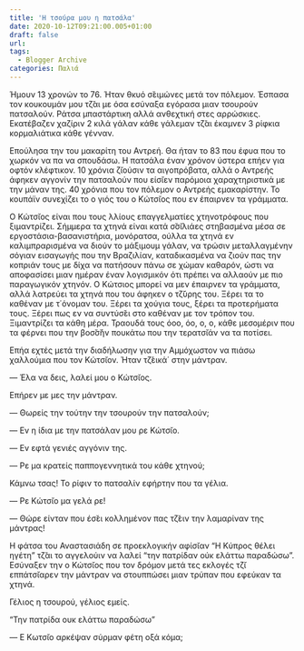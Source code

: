 ```yaml
---
title: 'Η τσούρα μου η πατσάλα'
date: 2020-10-12T09:21:00.005+01:00
draft: false
url: 
tags:
  - Blogger Archive
categories: Παλιά
---
```


Ήμουν 13 χρονών το 76. Ήταν θκυό σ̆ειμώνες μετά τον πόλεμον. Έσπασα τον κουκουμάν μου τζ̆αι με όσα εσύναξα εγόρασα μιαν τσουρούν πατσαλούν. Ράτσα μπαστάρτικη αλλά ανθεχτική στες αρρώσκιες. Εκατέβαζεν χαζίριν 2 κιλά γάλαν κάθε γάλεμαν τζ̆αι έκαμνεν 3 ρίφκια κορμαλιάτικα κάθε γένναν.

Επούλησα την του μακαρίτη του Αντρεή. Θα ήταν το 83 που έφυα που το χωρκόν να πα να σπουδάσω. Η πατσάλα έναν χρόνον ύστερα επήεν για οφτόν κλέφτικον. 10 χρόνια ζ̆ιούσιν τα αιγοπρόβατα, αλλά ο Αντρεής άφηκεν αγγονίν την πατσαλούν που είσ̆ιεν παρόμοια χαραχτηριστικά με την μάναν της. 40 χρόνια που τον πόλεμον ο Αντρεής εμακαρίστην. Το κουπάϊν συνεχίζει το ο γιός του ο Κώτσ̆ιος που εν έπαιρνεν τα γράμματα. 

  

Ο Κώτσ̆ιος είναι που τους λλίους επαγγελματίες χτηνοτρόφους που ξιμαντρίζει. Σήμμερα τα χτηνά είναι κατά σ̆σ̆ιλιάες στηβασμένα μέσα σε εργοστάσια-βασανιστήρια, μονόρατσα, ούλλα τα χτηνά εν καλιμπραρισμένα να διούν το μάξιμουμ γάλαν, να τρώσιν μεταλλαγμένην σόγιαν εισαγωγής που την Βραζιλίαν, καταδικασμένα να ζιούν πας την κοπριάν τους με δίχα να πατήσουν πάνω σε χώμαν καθαρόν, ώστι να αποφασίσει μιαν ημέραν έναν λογισμικόν ότι πρέπει να αλλαούν με πιο παραγωγικόν χτηνόν. Ο Κώτσιος μπορεί να μεν έπαιρνεν τα γράμματα, αλλά λατρεύει τα χτηνά που του άφηκεν ο τζ̆ύρης του. Ξέρει τα το καθέναν με τ΄όνομαν του. Ξέρει τα χούγια τους, ξέρει τα προτερήματα τους. Ξέρει πως εν να συντύσ̆ει στο καθέναν με τον τρόπον του. Ξιμαντρίζει τα κάθη μέρα. Τραουδά τους όοο, όο, ο, ο, κάθε μεσομέριν που τα φέρνει που την βοσ̆σ̆ήν πουκάτω που την τερατσ̆ιάν να τα ποτίσει.

Επήα εχτές μετά την διαδήλωσην για την Αμμόχωστον να πιάσω χαλλούμια που τον Κώτσ̆ιον. Ήταν τζ̆εικά΄ στην μάντραν. 

— Έλα να δεις, λαλεί μου ο Κώτσ̆ιος. 

  

Επήρεν με μες την μάντραν. 

— Θωρείς την τούτην την τσουρούν την πατσαλούν;

— Εν η ίδια με την πατσάλαν μου ρε Κώτσ̆ιο.

— Εν εφτά γενιές αγγόνιν της.

— Ρε μα κρατείς παππογεννητικά του κάθε χτηνού;

Κάμνω τσας! Το ρίφιν το πατσαλίν εφήρτην που τα γέλια.

— Ρε Κώτσ̆ιο μα γελά ρε!

— Θώρε είνταν που έσ̆ει κολλημένον πας τζ̆ειν την λαμαρίναν της μάντρας!

Η φάτσα του Αναστασιάδη σε προεκλογικήν αφίσ̆ιαν “Η Κύπρος θέλει ηγέτη” τζ̆αι το αγγελούιν να λαλεί “την πατρίδαν ούκ ελάττω παραδώσω”. Εσύναξεν την ο Κώτσ̆ιος που τον δρόμον μετά τες εκλογές τζ̆ι εππάτσ̆ιαρεν την μάντραν να στουππώσει μιαν τρύπαν που εφεύκαν τα χτηνά.

Γέλιος η τσουρού, γέλιος εμείς. 

  

“Την πατρίδα ουκ ελάττω παραδώσω”

— Ε Κωτσ̆ιο αρκέψαν σύρμαν φέτη οξά κόμα;
